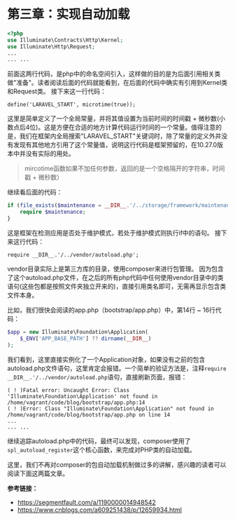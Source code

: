 # 第三章：实现自动加载
```php
<?php
use Illuminate\Contracts\Http\Kernel;
use Illuminate\Http\Request;
...
... ...
```
前面这两行代码，是php中的命名空间引入，这样做的目的是为后面引用相关类做"准备"。读者阅读后面的代码就能看到，在后面的代码中确实有引用到Kernel类和Request类。
接下来这一行代码：
```
define('LARAVEL_START', microtime(true));
```
这里是简单定义了一个全局常量，并将其值设置为当前时间的时间戳 + 微秒数(小数点后4位)。这是方便在合适的地方计算代码运行时间的一个常量。值得注意的是，我们在框架内全局搜索"LARAVEL_START"关键词时，除了常量的定义外并没有发现有其他地方引用了这个常量值，说明这行代码是框架预留的，在10.27.0版本中并没有实际的用处。

>mircotime函数如果不加任何参数，返回的是一个空格隔开的字符串，时间戳 + 微秒数）

继续看后面的代码：
```php
if (file_exists($maintenance = __DIR__.'/../storage/framework/maintenance.php')) {
    require $maintenance;
}
```
这是框架在检测应用是否处于维护模式，若处于维护模式则执行if中的语句。 接下来这行代码：
```
require __DIR__.'/../vendor/autoload.php';
```
vendor目录实际上是第三方库的目录，使用composer来进行包管理。 因为包含了这个autoload.php文件，在之后的所有php代码中任何使用vendor目录中的类语句(这些包都是按照文件夹独立开来的)，直接引用类名即可，无需再显示包含类文件本身。

比如，我们很快会阅读的app.php（bootstrap/app.php）中，第14行 ~ 16行代码：

```php
$app = new Illuminate\Foundation\Application(
    $_ENV['APP_BASE_PATH'] ?? dirname(__DIR__)
);
```

我们看到，这里直接实例化了一个Application对象，如果没有之前的包含autoload.php文件语句，这里肯定会报错。一个简单的验证方法是，注释`require __DIR__.'/../vendor/autoload.php`语句，直接刷新页面，报错：
```
( ! )Fatal error: Uncaught Error: Class 'Illuminate\Foundation\Application' not found in /home/vagrant/code/blog/bootstrap/app.php:14 
( ! )Error: Class "Illuminate\Foundation\Application" not found in /home/vagrant/code/blog/bootstrap/app.php on line 14
...
... ...
```

继续追踪autoload.php中的代码，最终可以发现，composer使用了`spl_autoload_register`这个核心函数，来完成对PHP类的自动加载。

这里，我们不再对composer的包自动加载机制做过多的讲解，感兴趣的读者可以阅读下面这两篇文章。

**参考链接：**

- https://segmentfault.com/a/1190000014948542
- https://www.cnblogs.com/a609251438/p/12659934.html